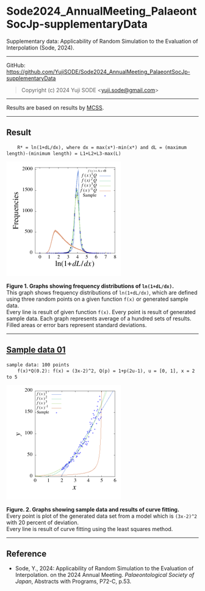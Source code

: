 # Sode2024_AnnualMeeting_PalaeontSocJp-supplementaryData
Supplementary data: Applicability of Random Simulation to the Evaluation of Interpolation  (Sode, 2024).
___
GitHub: https://github.com/YujiSODE/Sode2024_AnnualMeeting_PalaeontSocJp-supplementaryData  
>Copyright (c) 2024 Yuji SODE \<yuji.sode@gmail.com\>  
______
Results are based on results by [MCSS](https://github.com/YujiSODE/monteCarloSimulationSummarizer).
______
## Result
```
	R* = ln(1+dL/dx), where dx = max(x*)-min(x*) and dL = (maximum length)-(minimum length) = L1+L2+L3-max(L)
```
<img width=300 src='https://github.com/YujiSODE/Sode2024_AnnualMeeting_PalaeontSocJp-supplementaryData/blob/main/ln_dLdx_sampling_20231028N0_IMG.png'>  

**Figure 1. Graphs showing frequency distributions of `ln(1+dL/dx)`.**  
This graph shows frequency distributions of `ln(1+dL/dx)`, which are defined using three random points on a given function `f(x)` or generated sample data.  
Every line is result of given function `f(x)`. Every point is result of generated sample data. Each graph represents average of a hundred sets of results.  
Filled areas or error bars represent standard deviations.
___
## [Sample data 01](https://github.com/YujiSODE/Sode2024_AnnualMeeting_PalaeontSocJp-supplementaryData/tree/main/sampling_20231028N0)
```
sample data: 100 points
	f(x)*Q(0.2): f(x) = (3x-2)^2, Q(p) = 1+p(2u-1), u = [0, 1], x = 2 to 5
```
<img width=300 src='https://github.com/YujiSODE/Sode2024_AnnualMeeting_PalaeontSocJp-supplementaryData/blob/main/sampling_20231028N0/sampling_20231028N0_fittings_IMG.png'>  

**Figure. 2. Graphs showing sample data and results of curve fitting.**  
Every point is plot of the generated data set from a model which is `(3x-2)^2` with 20 percent of deviation.  
Every line is result of curve fitting using the least squares method.
___

## Reference
- Sode, Y., 2024: Applicability of Random Simulation to the Evaluation of Interpolation. on the 2024 Annual Meeting. _Palaeontological_ _Society_ _of_ _Japan_, Abstracts with Programs, P72-C, p.53. 

